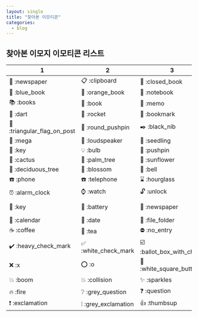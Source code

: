 ```yaml
---
layout: single
title: "찾아본 이모티콘"
categories:
  - blog
---
```


## 찾아본 이모지 이모티콘 리스트  

|1|2|3|4|
|---|---|---|---|
|📰  :newspaper|📋 :clipboard|📕 :closed_book|📗 :green_book |
|📘  :blue_book|📙 :orange_book|📓 :notebook|📒 :ledger|
|📚  :books|📖 :book|📝 :memo|📝 :pencil|
|🎯  :dart|🚀 :rocket|🔖 :bookmark|💎 :gem|
|🚩  :triangular_flag_on_post|📍 :round_pushpin|✒️ :black_nib|🏁 :checkered_flag|
|📣  :mega|📢 :loudspeaker|🌱 :seedling|💦 :sweat_drops|
|🔑 :key|💡 :bulb|📌 :pushpin|🍦 :icecream|
|🌵 :cactus|🌴 :palm_tree|🌻 :sunflower|💧 :droplet|
|🌳 :deciduous_tree|🌼 :blossom|🔔 :bell|💾 :floppy_disk|
|☎️ :phone|☎️ :telephone|⌛ :hourglass|⏳ :hourglass_flowing_sand|
|⏰ :alarm_clock|⌚ :watch|🔓 :unlock|🔒 :lock|
|🔑 :key|🔋 :battery|📰 :newspaper|❎ :negative_squared_cross_mark|
|📆 :calendar|📅 :date|📁 :file_folder|📂 :open_file_folder|
|☕ :coffee|🍵 :tea|⛔ :no_entry|⚠️ :warning|
|✔️ :heavy_check_mark|✅ :white_check_mark|☑️ :ballot_box_with_check|▶️ :arrow_forward|
|❌ :x|⭕ :o|🔳 :white_square_button|💣 :bomb|
|💥 :boom|💥 :collision|✨ :sparkles|⭐ :star|
|🔥 :fire|❔ :grey_question|❓ :question|🎵 :musical_note|
|❗ :exclamation|❕ :grey_exclamation|👍 :thumbsup|👎 :thumbsdown|


